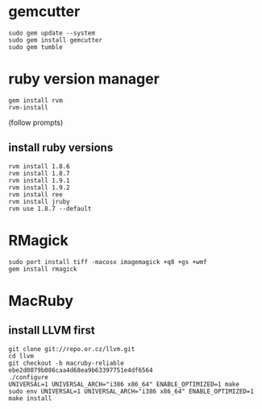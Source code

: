 # gemcutter

    sudo gem update --system
    sudo gem install gemcutter
    sudo gem tumble

# ruby version manager

    gem install rvm
    rvm-install

(follow prompts)

## install ruby versions
    rvm install 1.8.6
    rvm install 1.8.7
    rvm install 1.9.1
    rvm install 1.9.2
    rvm install ree
    rvm install jruby
    rvm use 1.8.7 --default

# RMagick

    sudo port install tiff -macosx imagemagick +q8 +gs +wmf
    gem install rmagick

# MacRuby

## install LLVM first

    git clone git://repo.or.cz/llvm.git
    cd llvm
    git checkout -b macruby-reliable ebe2d0079b086caa4d68ea9b63397751e4df6564
    ./configure
    UNIVERSAL=1 UNIVERSAL_ARCH="i386 x86_64" ENABLE_OPTIMIZED=1 make
    sudo env UNIVERSAL=1 UNIVERSAL_ARCH="i386 x86_64" ENABLE_OPTIMIZED=1 make install

